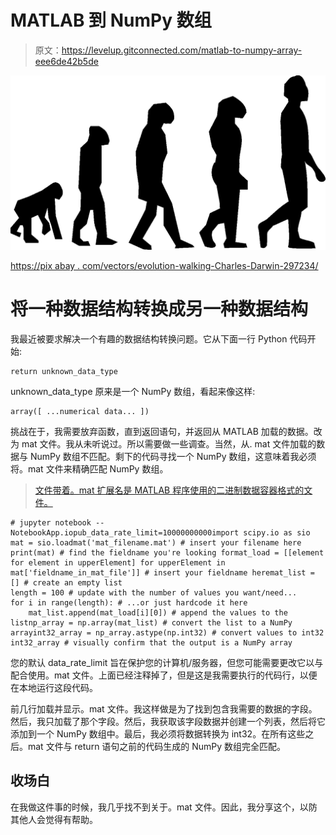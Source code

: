 # MATLAB 到 NumPy 数组

> 原文：<https://levelup.gitconnected.com/matlab-to-numpy-array-eee6de42b5de>

![](img/e1fa51df0c9e83488b45d411bc7eca78.png)

[https://pix abay . com/vectors/evolution-walking-Charles-Darwin-297234/](https://pixabay.com/vectors/evolution-walking-charles-darwin-297234/)

# 将一种数据结构转换成另一种数据结构

我最近被要求解决一个有趣的数据结构转换问题。它从下面一行 Python 代码开始:

```
return unknown_data_type
```

unknown_data_type 原来是一个 NumPy 数组，看起来像这样:

```
array([ ...numerical data... ])
```

挑战在于，我需要放弃函数，直到返回语句，并返回从 MATLAB 加载的数据。改为 mat 文件。我从未听说过。所以需要做一些调查。当然，从. mat 文件加载的数据与 NumPy 数组不匹配。剩下的代码寻找一个 NumPy 数组，这意味着我必须将。mat 文件来精确匹配 NumPy 数组。

> [文件带着。mat 扩展名是 MATLAB 程序使用的二进制数据容器格式的文件。](https://www.reviversoft.com/file-extensions/mat#:~:text=Files%20with%20the.mat%20extension%20are%20files%20that%20are,that%20include%20variables%2C%20functions%2C%20arrays%20and%20other%20information.)

```
# jupyter notebook --NotebookApp.iopub_data_rate_limit=10000000000import scipy.io as sio
mat = sio.loadmat('mat_filename.mat') # insert your filename here
print(mat) # find the fieldname you're looking format_load = [[element for element in upperElement] for upperElement in mat['fieldname_in_mat_file']] # insert your fieldname heremat_list = [] # create an empty list
length = 100 # update with the number of values you want/need...
for i in range(length): # ...or just hardcode it here
    mat_list.append(mat_load[i][0]) # append the values to the listnp_array = np.array(mat_list) # convert the list to a NumPy arrayint32_array = np_array.astype(np.int32) # convert values to int32
int32_array # visually confirm that the output is a NumPy array
```

您的默认 data_rate_limit 旨在保护您的计算机/服务器，但您可能需要更改它以与配合使用。mat 文件。上面已经注释掉了，但是这是我需要执行的代码行，以便在本地运行这段代码。

前几行加载并显示。mat 文件。我这样做是为了找到包含我需要的数据的字段。然后，我只加载了那个字段。然后，我获取该字段数据并创建一个列表，然后将它添加到一个 NumPy 数组中。最后，我必须将数据转换为 int32。在所有这些之后。mat 文件与 return 语句之前的代码生成的 NumPy 数组完全匹配。

## 收场白

在我做这件事的时候，我几乎找不到关于。mat 文件。因此，我分享这个，以防其他人会觉得有帮助。